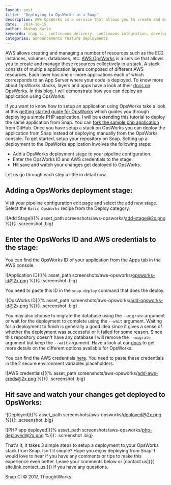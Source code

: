 ```yaml
---
layout: post
title:  "Deploying to OpsWorks in a Snap"
description: AWS OpsWorks is a service that allows you to create and manage these resources collectively in a stack.
date:   2014-10-15
author: Akshay Karle
keywords: snap ci, continuous delivery, continuous integration, developer tools, github, opsworks, deployments, AWS
categories: announcements feature deployments
---
```


AWS allows creating and managing a number of resources such as the EC2 instances, volumes, databases, etc. [AWS OpsWorks](http://aws.amazon.com/opsworks/) is a service that allows you to create and manage these resources collectively in a stack. A stack consists of multiple application layers composed of different AWS resources. Each layer has one or more applications each of which corresponds to an App Server where your code is deployed. To know more about OpsWorks stacks, layers and apps have a look at their [docs on OpsWorks](http://docs.aws.amazon.com/opsworks/latest/userguide/welcome.html). In this blog, I will demonstrate how you can deploy an application using OpsWorks.

If you want to know how to setup an application using OpsWorks take a look at this [getting started guide for OpsWorks](http://docs.aws.amazon.com/opsworks/latest/userguide/gettingstarted-simple.html) which guides you through deploying a simple PHP application. I will be extending this tutorial to deploy the same application from Snap. You can [fork the sample php application](https://github.com/amazonwebservices/opsworks-demo-php-simple-app) from GitHub. Once you have setup a stack on OpsWorks you can deploy the application from Snap instead of deploying manually from the OpsWorks console. To get started, setup your repository on Snap. Setting up a deployment to the OpsWorks application involves the following steps:

* Add a OpsWorks deployment stage to your pipeline configuration.
* Enter the OpsWorks ID and AWS credentials to the stage.
* Hit save and watch your changes get deployed to OpsWorks.

Let us go through each step a little in detail now.



## Adding a OpsWorks deployment stage:

Visit your pipeline configuration edit page and select the add new stage. Select the `Basic OpsWorks` recipe from the Deploy category.

![Add Stage]({% asset_path screenshots/aws-opsworks/add-stage@2x.png %}){: .screenshot .big}



## Enter the OpsWorks ID and AWS credentials to the stage:

You can find the OpsWorks ID of your application from the Apps tab in the AWS console.

![Application ID]({% asset_path screenshots/aws-opsworks/opsworks-id@2x.png %}){: .screenshot .big}

You need to paste this ID in the `snap-deploy` command that does the deploy.

![OpsWorks ID]({% asset_path screenshots/aws-opsworks/add-opsworks-id@2x.png %}){: .screenshot .big}

You may also choose to migrate the database using the `--migrate` argument or wait for the deployment to complete using the `--wait` argument. Waiting for a deployment to finish is generally a good idea since it gives a sense of whether the deployment was successful or it failed for some reason. Since this repository doesn't have any database I will remove the `--migrate` argument but keep the `--wait` argument. Have a look at our [docs](http://docs.snap-ci.com/deployments/aws-deployments/#using-opsworks-to-deploy-to-aws%23command-line-usage-of-snap-deploy-for-opsworks-deployments) to get more details on the different options available for OpsWorks.

You can find the AWS credentials [here](https://console.aws.amazon.com/iam/home?#security_credential). You need to paste these credentials in the 2 secure environment variables placeholders.

![AWS credentials]({% asset_path screenshots/aws-opsworks/add-aws-creds@2x.png %}){: .screenshot .big}



## Hit save and watch your changes get deployed to OpsWorks:

![Deployed]({% asset_path screenshots/aws-opsworks/deployed@2x.png %}){: .screenshot .big}

![PHP app deployed]({% asset_path screenshots/aws-opsworks/php-deployed@2x.png %}){: .screenshot .big}



That's it, it takes 3 simple steps to setup a deployment to your OpsWorks stack from Snap. Isn't it simple? Hope you enjoy deploying from Snap! I would love to hear if you have any comments or tips to make this experience even better. Leave your comments below or [contact us]({{ site.link.contact_us }}) if you have any questions.

 
Snap CI © 2017, ThoughtWorks
